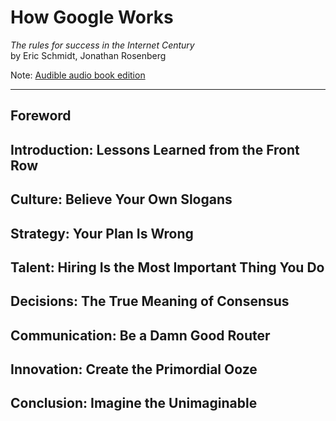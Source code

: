 # How Google Works
*The rules for success in the Internet Century*<br>
by Eric Schmidt, Jonathan Rosenberg

Note: [Audible audio book edition](http://www.audible.com/pd/Business/How-Google-Works-Audiobook/B00MOZ00F4)

---

## Foreword
## Introduction: Lessons Learned from the Front Row
## Culture: Believe Your Own Slogans
## Strategy: Your Plan Is Wrong
## Talent: Hiring Is the Most Important Thing You Do
## Decisions: The True Meaning of Consensus
## Communication: Be a Damn Good Router
## Innovation: Create the Primordial Ooze
## Conclusion: Imagine the Unimaginable
